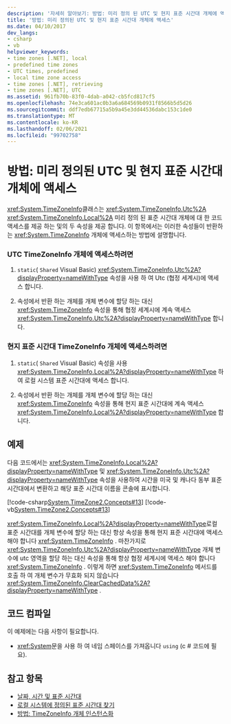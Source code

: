 ```yaml
---
description: '자세히 알아보기: 방법: 미리 정의 된 UTC 및 현지 표준 시간대 개체에 액세스'
title: '방법: 미리 정의된 UTC 및 현지 표준 시간대 개체에 액세스'
ms.date: 04/10/2017
dev_langs:
- csharp
- vb
helpviewer_keywords:
- time zones [.NET], local
- predefined time zones
- UTC times, predefined
- local time zone access
- time zones [.NET], retrieving
- time zones [.NET], UTC
ms.assetid: 961fb70b-83f0-4dab-a042-cb5fcd817cf5
ms.openlocfilehash: 74e3ca601ac0b3a6a684569b0931f8566b5d5d26
ms.sourcegitcommit: ddf7edb67715a5b9a45e3dd44536dabc153c1de0
ms.translationtype: MT
ms.contentlocale: ko-KR
ms.lasthandoff: 02/06/2021
ms.locfileid: "99702758"
---
```

# <a name="how-to-access-the-predefined-utc-and-local-time-zone-objects"></a>방법: 미리 정의된 UTC 및 현지 표준 시간대 개체에 액세스

<xref:System.TimeZoneInfo>클래스는 <xref:System.TimeZoneInfo.Utc%2A> <xref:System.TimeZoneInfo.Local%2A> 미리 정의 된 표준 시간대 개체에 대 한 코드 액세스를 제공 하는 및의 두 속성을 제공 합니다. 이 항목에서는 이러한 속성들이 반환하는 <xref:System.TimeZoneInfo> 개체에 액세스하는 방법에 설명합니다.

### <a name="to-access-the-coordinated-universal-time-utc-timezoneinfo-object"></a>UTC TimeZoneInfo 개체에 액세스하려면

1. `static`( `Shared` Visual Basic) <xref:System.TimeZoneInfo.Utc%2A?displayProperty=nameWithType> 속성을 사용 하 여 Utc (협정 세계시)에 액세스 합니다.

2. 속성에서 반환 하는 개체를 개체 변수에 할당 하는 대신 <xref:System.TimeZoneInfo> 속성을 통해 협정 세계시에 계속 액세스 <xref:System.TimeZoneInfo.Utc%2A?displayProperty=nameWithType> 합니다.

### <a name="to-access-the-local-time-zone"></a>현지 표준 시간대 TimeZoneInfo 개체에 액세스하려면

1. `static`( `Shared` Visual Basic) 속성을 사용 <xref:System.TimeZoneInfo.Local%2A?displayProperty=nameWithType> 하 여 로컬 시스템 표준 시간대에 액세스 합니다.

2. 속성에서 반환 하는 개체를 개체 변수에 할당 하는 대신 <xref:System.TimeZoneInfo> 속성을 통해 현지 표준 시간대에 계속 액세스 <xref:System.TimeZoneInfo.Local%2A?displayProperty=nameWithType> 합니다.

## <a name="example"></a>예제

다음 코드에서는 <xref:System.TimeZoneInfo.Local%2A?displayProperty=nameWithType> 및 <xref:System.TimeZoneInfo.Utc%2A?displayProperty=nameWithType> 속성을 사용하여 시간을 미국 및 캐나다 동부 표준 시간대에서 변환하고 해당 표준 시간대 이름을 콘솔에 표시합니다.

[!code-csharp[System.TimeZone2.Concepts#13](../../../samples/snippets/csharp/VS_Snippets_CLR_System/system.TimeZone2.Concepts/CS/TimeZone2Concepts.cs#13)]
[!code-vb[System.TimeZone2.Concepts#13](../../../samples/snippets/visualbasic/VS_Snippets_CLR_System/system.TimeZone2.Concepts/VB/TimeZone2Concepts.vb#13)]

<xref:System.TimeZoneInfo.Local%2A?displayProperty=nameWithType>로컬 표준 시간대를 개체 변수에 할당 하는 대신 항상 속성을 통해 현지 표준 시간대에 액세스 해야 합니다 <xref:System.TimeZoneInfo> . 마찬가지로 <xref:System.TimeZoneInfo.Utc%2A?displayProperty=nameWithType> 개체 변수에 utc 영역을 할당 하는 대신 속성을 통해 항상 협정 세계시에 액세스 해야 합니다 <xref:System.TimeZoneInfo> . 이렇게 하면 <xref:System.TimeZoneInfo> 메서드를 호출 하 여 개체 변수가 무효화 되지 않습니다 <xref:System.TimeZoneInfo.ClearCachedData%2A?displayProperty=nameWithType> .

## <a name="compiling-the-code"></a>코드 컴파일

이 예제에는 다음 사항이 필요합니다.

- <xref:System>문을 사용 하 여 네임 스페이스를 가져옵니다 `using` (c # 코드에 필요).

## <a name="see-also"></a>참고 항목

- [날짜, 시간 및 표준 시간대](index.md)
- [로컬 시스템에 정의된 표준 시간대 찾기](finding-the-time-zones-on-local-system.md)
- [방법: TimeZoneInfo 개체 인스턴스화](instantiate-time-zone-info.md)
